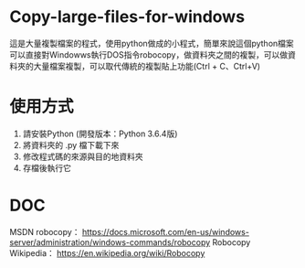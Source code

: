 # Copy-large-files-for-windows
這是大量複製檔案的程式，使用python做成的小程式，簡單來說這個python檔案可以直接對Windowws執行DOS指令robocopy，做資料夾之間的複製，可以做資料夾的大量檔案複製，可以取代傳統的複製貼上功能(Ctrl + C、Ctrl+V)

# 使用方式
1. 請安裝Python (開發版本：Python 3.6.4版)
2. 將資料夾的 .py 檔下載下來
3. 修改程式碼的來源與目的地資料夾
4. 存檔後執行它


# DOC
MSDN robocopy：
https://docs.microsoft.com/en-us/windows-server/administration/windows-commands/robocopy
Robocopy Wikipedia：
https://en.wikipedia.org/wiki/Robocopy

